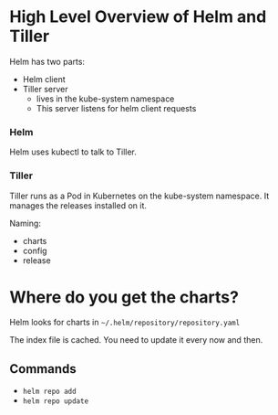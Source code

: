 # High Level Overview of Helm and Tiller

Helm has two parts:
- Helm client
- Tiller server
    - lives in the kube-system namespace
    - This server listens for helm client requests

### Helm

Helm uses kubectl to talk to Tiller.

### Tiller

Tiller runs as a Pod in Kubernetes on the kube-system namespace. 
It manages the releases installed on it.

Naming: 
- charts
- config
- release

# Where do you get the charts?

Helm looks for charts in `~/.helm/repository/repository.yaml`

The index file is cached. You need to update it every now and then. 

## Commands

- `helm repo add`
- `helm repo update`
